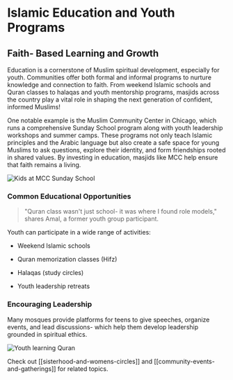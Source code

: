 # Islamic Education and Youth Programs

  

## Faith- Based Learning and Growth

Education is a cornerstone of Muslim spiritual development, especially for youth. Communities offer both formal and informal programs to nurture knowledge and connection to faith. From weekend Islamic schools and Quran classes to halaqas and youth mentorship programs, masjids across the country play a vital role in shaping the next generation of confident, informed Muslims!

  

One notable example is the Muslim Community Center in Chicago, which runs a comprehensive Sunday School program along with youth leadership workshops and summer camps. These programs not only teach Islamic principles and the Arabic language but also create a safe space for young Muslims to ask questions, explore their identity, and form friendships rooted in shared values. By investing in education, masjids like MCC help ensure that faith remains a living.

![Kids at MCC Sunday School](https://encrypted-tbn0.gstatic.com/images?q=tbn:ANd9GcRzpISOcljHZs-XTOjGq6lCEYoADTpDzPvxCw&s)

  

### Common Educational Opportunities

>"Quran class wasn't just school- it was where I found role models," shares Amal, a former youth group participant.

  

Youth can participate in a wide range of activities:

- Weekend Islamic schools

- Quran memorization classes (Hifz)

- Halaqas (study circles)

- Youth leadership retreats

  

### Encouraging Leadership

Many mosques provide platforms for teens to give speeches, organize events, and lead discussions- which help them develop leadership grounded in spiritual ethics.

  

![Youth learning Quran](https://i.pinimg.com/736x/e5/3a/f0/e53af0f2430b6e544c2cbc48a5fde3b7.jpg)

  

Check out [[sisterhood-and-womens-circles]] and [[community-events-and-gatherings]] for related topics.